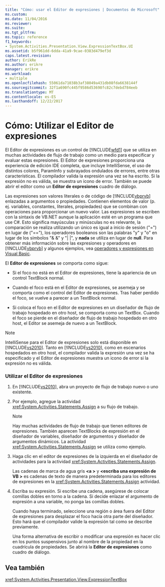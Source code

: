```yaml
---
title: "Cómo: usar el Editor de expresiones | Documentos de Microsoft"
ms.custom: 
ms.date: 11/04/2016
ms.reviewer: 
ms.suite: 
ms.tgt_pltfrm: 
ms.topic: reference
f1_keywords:
- System.Activities.Presentation.View.ExpressionTextBox.UI
ms.assetid: b5f961dd-6dda-41a9-9cae-0383d479ef3d
caps.latest.revision: 
author: ErikRe
ms.author: erikre
manager: erikre
ms.workload:
- multiple
ms.openlocfilehash: 55061da71038b3af38049a431db08fda6638144f
ms.sourcegitcommit: 32f1a690fc445f9586d53698fc82c7debd784eeb
ms.translationtype: MT
ms.contentlocale: es-ES
ms.lasthandoff: 12/22/2017
---
```

# <a name="how-to-use-the-expression-editor"></a>Cómo: Utilizar el Editor de expresiones
El Editor de expresiones es un control de [!INCLUDE[wfd1](../workflow-designer/includes/wfd1_md.md)] que se utiliza en muchas actividades de flujo de trabajo como un medio para especificar y evaluar estas expresiones. El Editor de expresiones proporciona una experiencia de edición IDE completa, que incluye IntelliSense, el uso de distintos colores, ParamInfo y subrayados ondulados de errores, entre otras características. El compilador valida la expresión una vez se ha escrito. Si la expresión no es válida, se muestra un icono de error. También se puede abrir el editor como un **Editor de expresiones** cuadro de diálogo.  
  
 Las expresiones son valores literales o de código de [!INCLUDE[vbprvb](../code-quality/includes/vbprvb_md.md)] enlazadas a argumentos o propiedades. Contienen elementos de valor (p. ej. variables, constantes, literales, propiedades) que se combinan con operaciones para proporcionar un nuevo valor. Las expresiones se escriben con la sintaxis de VB.NET aunque la aplicación esté en un programa que use C#. Esto significa mayúsculas y minúsculas no es relevante, la comparación se realiza utilizando un único es igual a inicio de sesión ("=") en lugar de ("=="), los operadores booleanos son las palabras "y" y "o" en lugar de los símbolos "& &" y "&#124; &#124;", y **nada**  se utiliza en lugar de **null**. Para obtener más información sobre las expresiones y operadores en [!INCLUDE[vbprvb](../code-quality/includes/vbprvb_md.md)] y algunos ejemplos, vea [operadores y expresiones en Visual Basic](http://go.microsoft.com/fwlink/?LinkId=186818).  
  
 El **Editor de expresiones** se comporta como sigue:  
  
-   Si el foco no está en el Editor de expresiones, tiene la apariencia de un control TextBlock normal.  
  
-   Cuando el foco está en el Editor de expresiones, se asemeja y se comporta como el control del Editor de expresiones. Tras haber perdido el foco, se vuelve a parecer a un TextBlock normal.  
  
-   Si coloca el foco en el Editor de expresiones en un diseñador de flujo de trabajo hospedado en otro host, se comporta como un TextBox. Cuando el foco se pierde en el diseñador de flujo de trabajo hospedado en otro host, el Editor se asemeja de nuevo a un TextBlock.  
  
> [!NOTE]
>  IntelliSense para el Editor de expresiones solo está disponible en [!INCLUDE[vs2010](../misc/includes/vs2010_md.md)]. Tanto en [!INCLUDE[vs2010](../misc/includes/vs2010_md.md)], como en escenarios hospedados en otro host, el compilador valida la expresión una vez se ha especificado y el Editor de expresiones muestra un icono de error si la expresión no es válida.  
  
### <a name="using-the-expression-editor"></a>Utilizar el Editor de expresiones  
  
1.  En [!INCLUDE[vs2010](../misc/includes/vs2010_md.md)], abra un proyecto de flujo de trabajo nuevo o uno existente.  
  
2.  Por ejemplo, agregue la actividad <xref:System.Activities.Statements.Assign> a su flujo de trabajo.  
  
    > [!NOTE]
    >  Hay muchas actividades de flujo de trabajo que tienen editores de expresiones. También aparecen TextBlocks de expresión en el diseñador de variables, diseñador de argumentos y diseñador de argumentos dinámicos. La actividad <xref:System.Activities.Statements.Assign> se utiliza como ejemplo.  
  
3.  Haga clic en el editor de expresiones de la izquierda en el diseñador de actividades para la actividad <xref:System.Activities.Statements.Assign>.  
  
     Las cadenas de marca de agua gris  **\<a >** y  **\<escriba una expresión de VB >** es cadenas de texto de manera predeterminada para los editores de expresiones en la <xref:System.Activities.Statements.Assign> actividad.  
  
4.  Escriba su expresión. Si escribe una cadena, asegúrese de colocar comillas dobles en torno a la cadena. Si decide enlazar el argumento de expresión a una variable, no ponga las comillas dobles.  
  
     Cuando haya terminado, seleccione una región o área fuera del Editor de expresiones para desplazar el foco hacia otra parte del diseñador. Esto hará que el compilador valide la expresión tal como se describe previamente.  
  
     Una forma alternativa de escribir o modificar una expresión es hacer clic en los puntos suspensivos junto al nombre de la propiedad en la cuadrícula de propiedades. Se abrirá la **Editor de expresiones** como cuadro de diálogo.  
  
## <a name="see-also"></a>Vea también  
 <xref:System.Activities.Presentation.View.ExpressionTextBox>